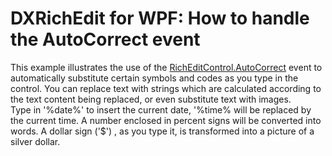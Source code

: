 # DXRichEdit for WPF: How to handle the AutoCorrect event


<p>This example illustrates the use of the <u>RichEditControl.AutoCorrect</u> event to automatically substitute certain symbols and codes as you type in the control. You can replace text with strings which are calculated according to the text content being replaced, or even substitute text with images.<br />
Type in '%date%' to insert the current date, '%time% will be replaced by the current time. A number enclosed in percent signs will be converted into words. A dollar sign ('$') , as you type it, is transformed into a picture of a silver dollar.</p><br />


<br/>


